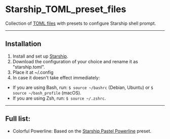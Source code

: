 # Starship_TOML_preset_files

Collection of [TOML files](https://github.com/toml-lang/toml) with presets to configure Starship shell prompt. 

---

## Installation

1. Install and set up [Starship](https://starship.rs).
2. Download the configuration of your choice and rename it as "starship.toml".
3. Place it at ~/.config
4. In case it doesn't take effect immediately:
  - If you are using Bash, run: `$ source ~/bashrc` (Debian, Ubuntu) or `$ source ~/bash_profile` (macOS).
  - If you are using Zsh, run: `$ source ~/.zshrc`.


---

## Full list:

- Colorful Powerline: Based on the [Starship Pastel Powerline](https://starship.rs/presets/toml/pastel-powerline.toml) preset.
